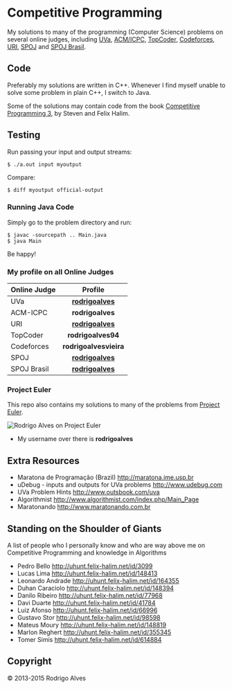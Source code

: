 # Competitive Programming

My solutions to many of the programming (Computer Science) problems on several online judges, including [UVa], [ACM/ICPC], [TopCoder], [Codeforces], [URI], [SPOJ] and [SPOJ Brasil].

## Code

Preferably my solutions are written in C++. Whenever I find myself unable to solve
some problem in plain C++, I switch to Java.

Some of the solutions may contain code from the book [Competitive Programming 3], by Steven and Felix Halim.

## Testing

Run passing your input and output streams:

`$ ./a.out input myoutput`

Compare:

`$ diff myoutput official-output`

### Running Java Code

Simply go to the problem directory and run:

```shell
$ javac -sourcepath .. Main.java
$ java Main
```

Be happy!

### My profile on all Online Judges

| Online Judge      | Profile                                                                                                                   |
| ------------------| :------------------------------------------------------------------------------------------------------------------------:|
| UVa               | **[rodrigoalves](http://uva.onlinejudge.org/index.php?option=onlinejudge&Itemid=20&page=show_authorstats&userid=207816)** |
| ACM-ICPC          | **rodrigoalves**                                                                                                          |
| URI               | **[rodrigoalves](https://www.urionlinejudge.com.br/judge/en/profile/34294)**                                              |
| TopCoder          | **rodrigoalves94**                                                                                                        |
| Codeforces        | **rodrigoalvesvieira**                                                                                                    |
| SPOJ              | **[rodrigoalves](http://www.spoj.com/users/rodrigoalves)**                                                                |
| SPOJ Brasil       | **[rodrigoalves](http://br.spoj.com/users/rodrigoalves)**                                                                 |

### Project Euler

This repo also contains my solutions to many of the problems from [Project Euler].

![Rodrigo Alves on Project Euler](http://projecteuler.net/profile/rodrigoalves.png)

* My username over there is __rodrigoalves__

## Extra Resources

* Maratona de Programação (Brazil) http://maratona.ime.usp.br
* uDebug - inputs and outputs for UVa problems http://www.udebug.com
* UVa Problem Hints http://www.outsbook.com/uva
* Algorithmist http://www.algorithmist.com/index.php/Main_Page
* Maratonando http://www.maratonando.com.br

## Standing on the Shoulder of Giants

A list of people who I personally know and who are way above me on Competitive Programming and knowledge in Algorithms

* Pedro Bello http://uhunt.felix-halim.net/id/3099
* Lucas Lima http://uhunt.felix-halim.net/id/148413
* Leonardo Andrade http://uhunt.felix-halim.net/id/164355
* Duhan Caraciolo http://uhunt.felix-halim.net/id/148394
* Danilo Ribeiro http://uhunt.felix-halim.net/id/77968
* Davi Duarte http://uhunt.felix-halim.net/id/41784
* Luiz Afonso http://uhunt.felix-halim.net/id/66996
* Gustavo Stor http://uhunt.felix-halim.net/id/98598
* Mateus Moury http://uhunt.felix-halim.net/id/148819
* Marlon Reghert http://uhunt.felix-halim.net/id/355345
* Tomer Simis http://uhunt.felix-halim.net/id/614884

## Copyright

 © 2013-2015 Rodrigo Alves

[University of Valladolid Online Judge]: http://uva.onlinejudge.org
[new Issue]: https://github.com/rodrigoalvesvieira/UVa/issues/new
[Project Euler]: http://projecteuler.net
[Competitive Programming 3]: https://sites.google.com/site/stevenhalim/home

[UVa]: http://uva.onlinejudge.org
[ACM/ICPC]: https://icpcarchive.ecs.baylor.edu
[TopCoder]: http://www.topcoder.com
[Codeforces]: http://codeforces.com
[URI]: https://www.urionlinejudge.com.br/judge/en/categories
[SPOJ]: http://www.spoj.com
[SPOJ Brasil]: http://br.spoj.com
[even Project Euler]: https://projecteuler.net
